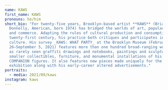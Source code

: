 ```yaml
---
name: KAWS
first_name: KAWS
pronouns: he/him
short_bio: "For twenty-five years, Brooklyn-based artist **KAWS** (Brian
  Donnelly, American, born 1974) has bridged the worlds of art, popular culture,
  and commerce. Adapting the rules of cultural production and consumption in the
  twenty-first century, his practice both critiques and participates in consumer
  culture. His survey _KAWS: WHAT PARTY_ at the Brooklyn Museum (February
  26–September 5, 2021) features more than one hundred broad-ranging works, such
  as rarely seen graffiti drawings and notebooks, paintings and sculptures,
  smaller collectibles, furniture, and monumental installations of his popular
  COMPANION figures. It also features new pieces made uniquely for the
  exhibition along with his early-career altered advertisements."
portraits:
  - media: 2021/09/kaws
instagram: kaws
---
```

